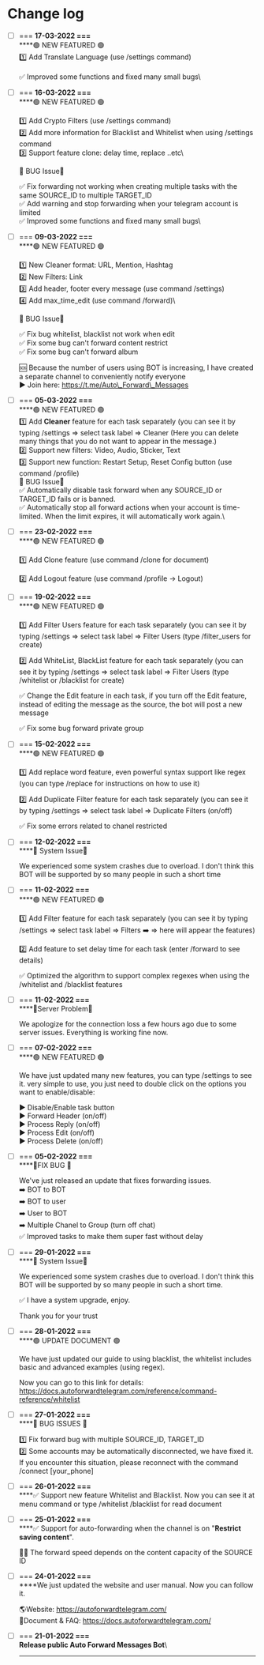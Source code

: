 # Change log

* [ ] \=== **17-03-2022 ===**\
  ****🟢 NEW FEATURED 🟢\
  1️⃣ Add Translate Language (use /settings command) \
  \
  ✅ Improved some functions and fixed many small bugs\

*   [ ] \=== **16-03-2022 ===**\
    ****🟢 NEW FEATURED 🟢

    1️⃣ Add Crypto Filters (use /settings command) \
    2️⃣ Add more information for Blacklist and Whitelist when using /settings command \
    3️⃣ Support feature clone: delay time, replace ..etc\


    🛑 BUG Issue🛑

    ✅ Fix forwarding not working when creating multiple tasks with the same SOURCE\_ID to multiple TARGET\_ID \
    ✅ Add warning and stop forwarding when your telegram account is limited \
    ✅ Improved some functions and fixed many small bugs\

*   [ ] \=== **09-03-2022 ===**\
    ****🟢 NEW FEATURED 🟢

    1️⃣ New Cleaner format: URL, Mention, Hashtag \
    2️⃣ New Filters: Link \
    3️⃣ Add header, footer every message (use command /settings) \
    4️⃣ Add max\_time\_edit (use command /forward)\


    🛑 BUG Issue🛑

    ✅ Fix bug whitelist, blacklist not work when edit \
    ✅ Fix some bug can't forward content restrict \
    ✅ Fix some bug can't forward album

    🆘 Because the number of users using BOT is increasing, I have created a separate channel to conveniently notify everyone \
    ▶️ Join here: https://t.me/Auto\_Forward\_Messages
* [ ] \=== **05-03-2022 ===**\
  ****🟢 NEW FEATURED 🟢\
  1️⃣ Add **Cleaner** feature for each task separately (you can see it by typing /settings => select task label => Cleaner (Here you can delete many things that you do not want to appear in the message.)\
  2️⃣ Support new filters: Video, Audio, Sticker, Text\
  3️⃣ Support new function: Restart Setup, Reset Config button (use command /profile)\
  🛑 BUG Issue🛑\
  ✅ Automatically disable task forward when any SOURCE\_ID or TARGET\_ID fails or is banned.\
  ✅ Automatically stop all forward actions when your account is time-limited. When the limit expires, it will automatically work again.\

*   [ ] \=== **23-02-2022 ===**\
    ****🟢 NEW FEATURED 🟢

    1️⃣ Add Clone feature (use command /clone for document)

    2️⃣ Add Logout feature (use command /profile -> Logout)
*   [ ] \=== **19-02-2022 ===**\
    ****🟢 NEW FEATURED 🟢

    1️⃣ Add Filter Users feature for each task separately (you can see it by typing /settings => select task label => Filter Users (type /filter\_users for create)

    2️⃣ Add WhiteList, BlackList feature for each task separately (you can see it by typing /settings => select task label => Filter Users (type /whitelist or /blacklist for create)

    ✅ Change the Edit feature in each task, if you turn off the Edit feature, instead of editing the message as the source, the bot will post a new message

    ✅ Fix some bug forward private group
*   [ ] \=== **15-02-2022 ===**\
    ****🟢 NEW FEATURED 🟢

    1️⃣ Add replace word feature, even powerful syntax support like regex (you can type /replace for instructions on how to use it)

    2️⃣ Add Duplicate Filter feature for each task separately (you can see it by typing /settings => select task label => Duplicate Filters (on/off)

    ✅ Fix some errors related to chanel restricted
*   [ ] \=== **12-02-2022 ===**\
    ****🛑 System Issue🛑

    We experienced some system crashes due to overload. I don't think this BOT will be supported by so many people in such a short time
*   [ ] \=== **11-02-2022 ===**\
    ****🟢 NEW FEATURED 🟢

    1️⃣ Add Filter feature for each task separately (you can see it by typing /settings => select task label => Filters ➡️ => here will appear the features)

    2️⃣ Add feature to set delay time for each task (enter /forward to see details)

    ✅ Optimized the algorithm to support complex regexes when using the /whitelist and /blacklist features
*   [ ] \=== **11-02-2022 ===**\
    ****🛑Server Problem🛑

    We apologize for the connection loss a few hours ago due to some server issues. Everything is working fine now.
*   [ ] \=== **07-02-2022 ===**\
    ****🟢 NEW FEATURED 🟢

    We have just updated many new features, you can type /settings to see it. very simple to use, you just need to double click on the options you want to enable/disable:

    ▶️ Disable/Enable task button \
    ▶️ Forward Header (on/off) \
    ▶️ Process Reply (on/off) \
    ▶️ Process Edit (on/off) \
    ▶️ Process Delete (on/off)
*   [ ] \=== **05-02-2022 ===**\
    ****🛑FIX BUG 🛑

    We've just released an update that fixes forwarding issues. \
    ➡️ BOT to BOT \
    ➡️ BOT to user \
    ➡️ User to BOT \
    ➡️ Multiple Chanel to Group (turn off chat) \
    ✅ Improved tasks to make them super fast without delay
*   [ ] \=== **29-01-2022 ===**\
    ****🛑 System Issue🛑

    We experienced some system crashes due to overload. I don't think this BOT will be supported by so many people in such a short time.

    ✅ I have a system upgrade, enjoy.

    Thank you for your trust
*   [ ] \=== **28-01-2022 ===**\
    ****🟢 UPDATE DOCUMENT 🟢

    We have just updated our guide to using blacklist, the whitelist includes basic and advanced examples (using regex).

    Now you can go to this link for details: https://docs.autoforwardtelegram.com/reference/command-reference/whitelist
*   [ ] \=== **27-01-2022 ===**\
    ****🛑 BUG ISSUES 🛑

    1️⃣ Fix forward bug with multiple SOURCE\_ID, TARGET\_ID \
    2️⃣ Some accounts may be automatically disconnected, we have fixed it. \
    If you encounter this situation, please reconnect with the command /connect \[your\_phone]
* [ ] \=== **26-01-2022 ===**\
  ****✅ Support new feature Whitelist and Blacklist. Now you can see it at menu command or type /whitelist /blacklist for read document
*   [ ] \=== **25-01-2022 ===**\
    ****✅ Support for auto-forwarding when the channel is on "**Restrict saving content**".

    👍🏻 The forward speed depends on the content capacity of the SOURCE ID
*   [ ] \=== **24-01-2022 ===**\
    ****We just updated the website and user manual. Now you can follow it.

    🌎Website: https://autoforwardtelegram.com/ \
    📖Document & FAQ: https://docs.autoforwardtelegram.com/
* [ ] \=== **21-01-2022 ===**\
  **Release public Auto Forward Messages Bot**\
  ****

